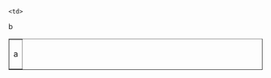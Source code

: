 
  
  <table border="1">
  
  <tr>
    <td>
      
  a
    </td>

    <td>
  b
    </td>
   </tr>

</table>

